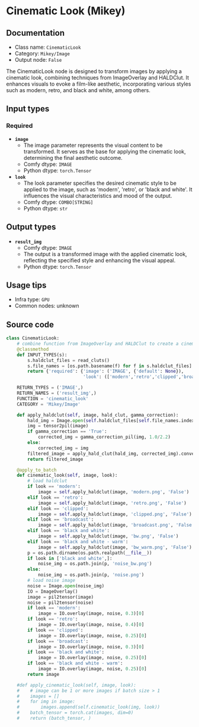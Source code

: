 # Cinematic Look (Mikey)
## Documentation
- Class name: `CinematicLook`
- Category: `Mikey/Image`
- Output node: `False`

The CinematicLook node is designed to transform images by applying a cinematic look, combining techniques from ImageOverlay and HALDClut. It enhances visuals to evoke a film-like aesthetic, incorporating various styles such as modern, retro, and black and white, among others.
## Input types
### Required
- **`image`**
    - The image parameter represents the visual content to be transformed. It serves as the base for applying the cinematic look, determining the final aesthetic outcome.
    - Comfy dtype: `IMAGE`
    - Python dtype: `torch.Tensor`
- **`look`**
    - The look parameter specifies the desired cinematic style to be applied to the image, such as 'modern', 'retro', or 'black and white'. It influences the visual characteristics and mood of the output.
    - Comfy dtype: `COMBO[STRING]`
    - Python dtype: `str`
## Output types
- **`result_img`**
    - Comfy dtype: `IMAGE`
    - The output is a transformed image with the applied cinematic look, reflecting the specified style and enhancing the visual appeal.
    - Python dtype: `torch.Tensor`
## Usage tips
- Infra type: `GPU`
- Common nodes: unknown


## Source code
```python
class CinematicLook:
    # combine function from ImageOverlay and HALDClut to create a cinematic look
    @classmethod
    def INPUT_TYPES(s):
        s.haldclut_files = read_cluts()
        s.file_names = [os.path.basename(f) for f in s.haldclut_files]
        return {'required': {'image': ('IMAGE', {'default': None}),
                             'look': (['modern','retro','clipped','broadcast','black and white','black and white - warm'],)}}

    RETURN_TYPES = ('IMAGE',)
    RETURN_NAMES = ('result_img',)
    FUNCTION = 'cinematic_look'
    CATEGORY = 'Mikey/Image'

    def apply_haldclut(self, image, hald_clut, gamma_correction):
        hald_img = Image.open(self.haldclut_files[self.file_names.index(hald_clut)])
        img = tensor2pil(image)
        if gamma_correction == 'True':
            corrected_img = gamma_correction_pil(img, 1.0/2.2)
        else:
            corrected_img = img
        filtered_image = apply_hald_clut(hald_img, corrected_img).convert("RGB")
        return filtered_image

    @apply_to_batch
    def cinematic_look(self, image, look):
        # load haldclut
        if look == 'modern':
            image = self.apply_haldclut(image, 'modern.png', 'False')
        elif look == 'retro':
            image = self.apply_haldclut(image, 'retro.png', 'False')
        elif look == 'clipped':
            image = self.apply_haldclut(image, 'clipped.png', 'False')
        elif look == 'broadcast':
            image = self.apply_haldclut(image, 'broadcast.png', 'False')
        elif look == 'black and white':
            image = self.apply_haldclut(image, 'bw.png', 'False')
        elif look == 'black and white - warm':
            image = self.apply_haldclut(image, 'bw_warm.png', 'False')
        p = os.path.dirname(os.path.realpath(__file__))
        if look in ['black and white',]:
            noise_img = os.path.join(p, 'noise_bw.png')
        else:
            noise_img = os.path.join(p, 'noise.png')
        # load noise image
        noise = Image.open(noise_img)
        IO = ImageOverlay()
        image = pil2tensor(image)
        noise = pil2tensor(noise)
        if look == 'modern':
            image = IO.overlay(image, noise, 0.3)[0]
        if look == 'retro':
            image = IO.overlay(image, noise, 0.4)[0]
        if look == 'clipped':
            image = IO.overlay(image, noise, 0.25)[0]
        if look == 'broadcast':
            image = IO.overlay(image, noise, 0.3)[0]
        if look == 'black and white':
            image = IO.overlay(image, noise, 0.25)[0]
        if look == 'black and white - warm':
            image = IO.overlay(image, noise, 0.25)[0]
        return image

    #def apply_cinematic_look(self, image, look):
    #    # image can be 1 or more images if batch size > 1
    #    images = []
    #    for img in image:
    #        images.append(self.cinematic_look(img, look))
    #    batch_tensor = torch.cat(images, dim=0)
    #    return (batch_tensor, )

```
